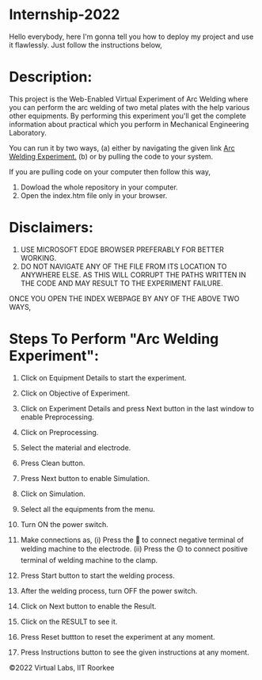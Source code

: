 # Internship-2022
Hello everybody, here I'm gonna tell you how to deploy my project and use it flawlessly. Just follow the instructions below,

# Description: 
This project is the Web-Enabled Virtual Experiment of Arc Welding where you can perform the arc welding of two metal plates with the help various other equipments. By performing this experiment you'll get the complete information about practical which you perform in Mechanical Engineering Laboratory.

You can run it by two ways,
(a) either by navigating the given link [Arc Welding Experiment.](https://raj-official.github.io/Internship-2022/)
(b) or by pulling the code to your system.

If you are pulling code on your computer then follow this way,
1. Dowload the whole repository in your computer.
2. Open the index.htm file only in your browser.


# Disclaimers:
1. USE MICROSOFT EDGE BROWSER PREFERABLY FOR BETTER WORKING.
2. DO NOT NAVIGATE ANY OF THE FILE FROM ITS LOCATION TO ANYWHERE ELSE. AS THIS WILL CORRUPT THE PATHS WRITTEN IN THE CODE AND MAY RESULT TO THE EXPERIMENT FAILURE.



ONCE YOU OPEN THE INDEX WEBPAGE BY ANY OF THE ABOVE TWO WAYS,
# Steps To Perform "Arc Welding Experiment":

1. Click on Equipment Details to start the experiment.

2. Click on Objective of Experiment.

3. Click on Experiment Details and press Next button in the last window to enable Preprocessing.

4. Click on Preprocessing.

5. Select the material and electrode.

6. Press Clean button.

7. Press Next button to enable Simulation.

8. Click on Simulation.

9. Select all the equipments from the menu.

10. Turn ON the power switch.

11. Make connections as,
    (i) Press the 🔵 to connect negative terminal of welding machine to the electrode.
    (ii) Press the 🟡 to connect positive terminal of welding machine to the clamp.

12. Press Start button to start the welding process.

13. After the welding process, turn OFF the power switch.

14. Click on Next button to enable the Result.

15. Click on the RESULT to see it.

16. Press Reset buttton to reset the experiment at any moment.

17. Press Instructions button to see the given instructions at any moment.

©2022 Virtual Labs, IIT Roorkee